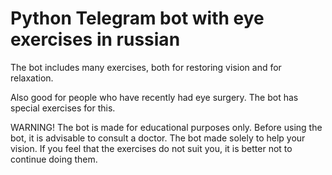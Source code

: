 # Python Telegram bot with eye exercises in russian

The bot includes many exercises, both for restoring vision and for relaxation.

Also good for people who have recently had eye surgery. The bot has special exercises for this.

WARNING!
The bot is made for educational purposes only.
Before using the bot, it is advisable to consult a doctor. The bot made solely to help your vision. If you feel that the exercises do not suit you, it is better not to continue doing them.
